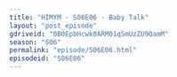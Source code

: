 ```yaml
---
title: "HIMYM - S06E06 - Baby Talk"
layout: "post_episode"
gdriveid: "0B0EpbHcwk0ARM01qSmUzZU9QamM"
season: "S06"
permalink: "episode/S06E06.html"
episodeid: "S06E06"
---
```

